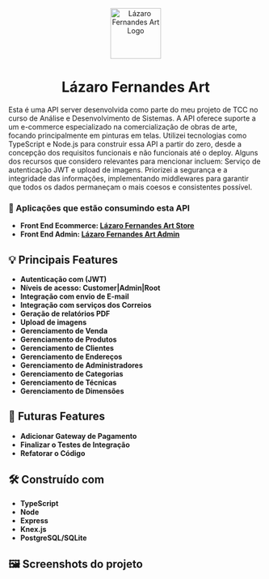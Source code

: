 <p align="center">
<img width="100" height="100" alt="Lázaro Fernandes Art Logo" src="https://github.com/LazaroHenrique3/lazaro-fernandes-art-api/assets/78514404/385d7d3f-61e6-4601-9883-cc8e5c115762"/>
</p>
<p align="center">
  <h1 align="center">Lázaro Fernandes Art</h1>
</p>

Esta é uma API server desenvolvida como parte do meu projeto de TCC no curso de Análise e Desenvolvimento de Sistemas. A API oferece suporte a um e-commerce especializado na comercialização de obras de arte, 
focando principalmente em pinturas em telas. Utilizei tecnologias como TypeScript e Node.js para construir essa API a partir do zero, desde a concepção dos requisitos funcionais e não funcionais até o deploy.
Alguns dos recursos que considero relevantes para mencionar incluem: Serviço de autenticação JWT e upload de imagens. Priorizei a segurança e a integridade das informações, implementando middlewares 
para garantir que todos os dados permaneçam o mais coesos e consistentes possível. 

### 👀 Aplicações que estão consumindo esta API 
* **Front End Ecommerce: <a href="">Lázaro Fernandes Art Store</a>**
* **Front End Admin: <a href="">Lázaro Fernandes Art Admin</a>**

## 💡 Principais Features

* **Autenticação com (JWT)**
* **Níveis de acesso: Customer|Admin|Root**
* **Integração com envio de E-mail**
* **Integração com serviços dos Correios**
* **Geração de relatórios PDF**
* **Upload de imagens**
* **Gerenciamento de Venda**
* **Gerenciamento de Produtos**
* **Gerenciamento de Clientes**
* **Gerenciamento de Endereços**
* **Gerenciamento de Administradores**
* **Gerenciamento de Categorias**
* **Gerenciamento de Técnicas**
* **Gerenciamento de Dimensões**

## 🚀 Futuras Features

* **Adicionar Gateway de Pagamento**
* **Finalizar o Testes de Integração**
* **Refatorar o Código**
  
## 🛠️ Construído com

* **TypeScript**
* **Node**
* **Express**
* **Knex.js**
* **PostgreSQL/SQLite**

## 🖼 Screenshots do projeto


